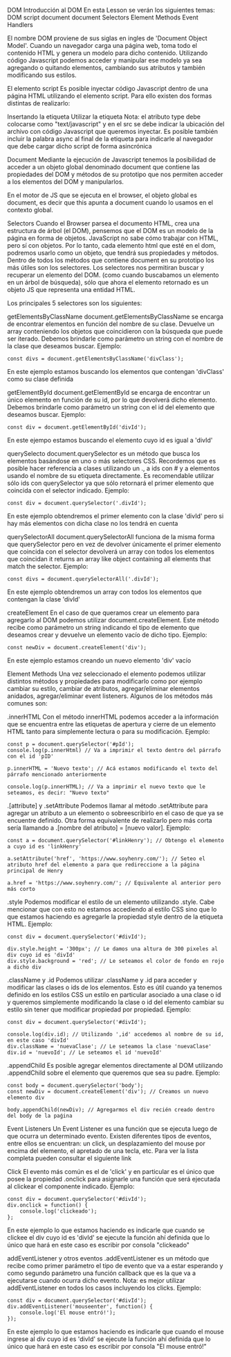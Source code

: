 DOM
Introducción al DOM
En esta Lesson se verán los siguientes temas:
DOM
script
document
document Selectors
Element Methods
Event Handlers

El nombre DOM proviene de sus siglas en ingles de 'Document Object Model'. Cuando un navegador carga una página web, toma todo el contenido HTML y genera un modelo para dicho contenido. Utilizando código Javascript podemos acceder y manipular ese modelo ya sea agregando o quitando elementos, cambiando sus atributos y también modificando sus estilos.

El elemento script
Es posible inyectar código Javascript dentro de una página HTML utilizando el elemento script. Para ello existen dos formas distintas de realizarlo:

Insertando la etiqueta <script> en el <head> de la página HTML:
    <html>
        <head>
            <script>
                // Acá es donde irá el código Javascript
                alert('Inyectando código Javascript');
            </script>
        </head>
    </html>
Utilizar la etiqueta <script> para inyectar código Javascript contenido en un archivo externo en nuestra página HTML:
    <html>
        <head>
            <script type="text/javascript" src="./index.js" async></script>
        </head>
    </html>
Nota: el atributo type debe colocarse como "text/javascript" y en el src se debe indicar la ubicación del archivo con código Javascript que queremos inyectar. Es posible también incluir la palabra async al final de la etiqueta para indicarle al navegador que debe cargar dicho script de forma asincrónica

Document
Mediante la ejecución de Javascript tenemos la posibilidad de acceder a un objeto global denominado document que contiene las propiedades del DOM y métodos de su prototipo que nos permiten acceder a los elementos del DOM y manipularlos.

En el motor de JS que se ejecuta en el browser, el objeto global es document, es decir que this apunta a document cuando lo usamos en el contexto global.

Selectors
Cuando el Browser parsea el documento HTML, crea una estructura de árbol (el DOM), pensemos que el DOM es un modelo de la página en forma de objetos. JavaScript no sabe cómo trabajar con HTML, pero sí con objetos. Por lo tanto, cada elemento html que esté en el dom, podremos usarlo como un objeto, que tendrá sus propiedades y métodos. Dentro de todos los métodos que contiene document en su prototipo los más útiles son los selectores. Los selectores nos permitiran buscar y recuperar un elemento del DOM. (como cuando buscabamos un elemento en un árbol de búsqueda), sólo que ahora el elemento retornado es un objeto JS que representa una entidad HTML.

Los principales 5 selectores son los siguientes:

getElementsByClassName
document.getElementsByClassName se encarga de encontrar elementos en función del nombre de su clase. Devuelve un array conteniendo los objetos que coincidieron con la búsqueda que puede ser iterado. Debemos brindarle como parámetro un string con el nombre de la clase que deseamos buscar. Ejemplo:

    const divs = document.getElementsByClassName('divClass');
En este ejemplo estamos buscando los elementos que contengan 'divClass' como su clase definida

getElementById
document.getElementById se encarga de encontrar un único elemento en función de su id, por lo que devolverá dicho elemento. Debemos brindarle como parámetro un string con el id del elemento que deseamos buscar. Ejemplo:

    const div = document.getElementById('divId');
En este ejempo estamos buscando el elemento cuyo id es igual a 'divId'

querySelecto
document.querySelector es un método que busca los elementos basándose en uno o más selectores CSS. Recordemos que es posible hacer referencia a clases utilizando un ., a ids con # y a elementos usando el nombre de su etiqueta directamente. Es recomendable utilizar sólo ids con querySelector ya que sólo retornará el primer elemento que coincida con el selector indicado. Ejemplo:

    const div = document.querySelector('.divId');
En este ejemplo obtendremos el primer elemento con la clase 'divId' pero si hay más elementos con dicha clase no los tendrá en cuenta

querySelectorAll
document.querySelectorAll funciona de la misma forma que querySelector pero en vez de devolver únicamente el primer elemento que coincida con el selector devolverá un array con todos los elementos que coincidan it returns an array like object containing all elements that match the selector. Ejemplo:

    const divs = document.querySelectorAll('.divId');
En este ejemplo obtendremos un array con todos los elementos que contengan la clase 'divId'

createElement
En el caso de que queramos crear un elemento para agregarlo al DOM podemos utilizar document.createElement. Este método recibe como parámetro un string indicando el tipo de elemento que deseamos crear y devuelve un elemento vacío de dicho tipo. Ejemplo:

    const newDiv = document.createElement('div');
En este ejemplo estamos creando un nuevo elemento 'div' vacío

Element Methods
Una vez seleccionado el elemento podemos utilizar distintos métodos y propiedades para modificarlo como por ejemplo cambiar su estilo, cambiar de atributos, agregar/eliminar elementos anidados, agregar/eliminar event listeners. Algunos de los métodos más comunes son:

.innerHTML
Con el método innerHTML podemos acceder a la información que se encuentra entre las etiquetas de apertura y cierre de un elemento HTML tanto para simplemente lectura o para su modificación. Ejemplo:

    const p = document.querySelector('#pId');
    console.log(p.innerHtml) // Va a imprimir el texto dentro del párrafo con el id 'pID'

    p.innerHTML = 'Nuevo texto'; // Acá estamos modificando el texto del párrafo mencionado anteriormente

    console.log(p.innerHTML); // Va a imprimir el nuevo texto que le seteamos, es decir: "Nuevo texto"
.[attribute] y .setAttribute
Podemos llamar al método .setAttribute para agregar un atributo a un elemento o sobreescribirlo en el caso de que ya se encuentre definido. Otra forma equivalente de realizarlo pero más corta sería llamando a .[nombre del atributo] = [nuevo valor]. Ejemplo:

    const a = document.querySelector('#linkHenry'); // Obtengo el elemento a cuyo id es 'linkHenry'

    a.setAttribute('href', 'https://www.soyhenry.com/'); // Seteo el atributo href del elemento a para que redireccione a la página principal de Henry

    a.href = 'https://www.soyhenry.com/'; // Equivalente al anterior pero más corto
.style
Podemos modificar el estilo de un elemento utilizando .style. Cabe mencionar que con esto no estamos accediendo al estilo CSS sino que lo que estamos haciendo es agregarle la propiedad style dentro de la etiqueta HTML. Ejemplo:

    const div = document.querySelector('#divId');

    div.style.height = '300px'; // Le damos una altura de 300 pixeles al div cuyo id es 'divId'
    div.style.background = 'red'; // Le seteamos el color de fondo en rojo a dicho div
.className y .id
Podemos utilizar .className y .id para acceder y modificar las clases o ids de los elementos. Esto es útil cuando ya tenemos definido en los estilos CSS un estilo en particular asociado a una clase o id y queremos simplemente modificando la clase o id del elemento cambiar su estilo sin tener que modificar propiedad por propiedad. Ejemplo:

    const div = document.querySelector('#divId');

    console.log(div.id); // Utilizando ',id' accedemos al nombre de su id, en este caso 'divId'
    div.className = 'nuevaClase'; // Le seteamos la clase 'nuevaClase'
    div.id = 'nuevoId'; // Le seteamos el id 'nuevoId'
.appendChild
Es posible agregar elementos directamente al DOM utilizando .appendChild sobre el elemento que queremos que sea su padre. Ejemplo:

    const body = document.querySelector('body');
    const newDiv = document.createElement('div'); // Creamos un nuevo elemento div

    body.appendChild(newDiv); // Agregarmos el div recién creado dentro del body de la paǵina

Event Listeners
Un Event Listener es una función que se ejecuta luego de que ocurra un determinado evento. Existen diferentes tipos de eventos, entre ellos se encuentran: un click, un desplazamiento del mouse por encima del elemento, el apretado de una tecla, etc. Para ver la lista completa pueden consultar el siguiente link

Click
El evento más común es el de 'click' y en particular es el único que posee la propiedad .onclick para asignarle una función que será ejecutada al clickear el componente indicado. Ejemplo:

    const div = document.querySelector('#divId');
    div.onclick = function() {
        console.log('clickeado');
    };
En este ejemplo lo que estamos haciendo es indicarle que cuando se clickee el div cuyo id es 'divId' se ejecute la función ahí definida que lo único que hará en este caso es escribir por consola "clickeado"

addEventListener y otros eventos
.addEventListener es un método que recibe como primer parámetro el tipo de evento que va a estar esperando y como segundo parámetro una función callback que es la que va a ejecutarse cuando ocurra dicho evento. Nota: es mejor utilizar addEventListener en todos los casos incluyendo los clicks. Ejemplo:

    const div = document.querySelector('#divId');
    div.addEventListener('mouseenter', function() {
        console.log('El mouse entró!');
    });
En este ejemplo lo que estamos haciendo es indicarle que cuando el mouse ingrese al div cuyo id es 'divId' se ejecute la función ahí definida que lo único que hará en este caso es escribir por consola "El mouse entró!"